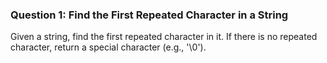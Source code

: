 ### Question 1: Find the First Repeated Character in a String
Given a string, find the first repeated character in it. If there is no repeated character, return a special character (e.g., '\0').
